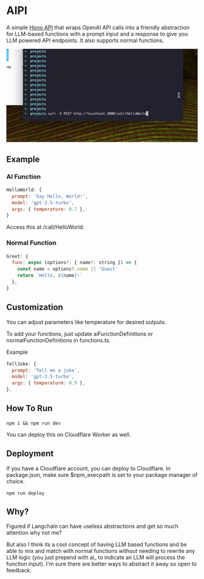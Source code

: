 # AIPI

A simple [Hono API](https://hono.dev/docs/getting-started/cloudflare-workers) that wraps OpenAI API calls into a friendly abstraction for LLM-based functions with a prompt input and a response to give you LLM powered API endpoints. It also supports normal functions.

![Demo](/demo.gif)

## Example

### AI Function

```javascript
HelloWorld: {
  prompt: 'Say Hello, World!',
  model: 'gpt-3.5-turbo',
  args: { temperature: 0.7 },
}
```

Access this at /call/HelloWorld.

### Normal Function

```javascript
Greet: {
  func: async (options?: { name?: string }) => {
    const name = options?.name || 'Guest'
    return `Hello, ${name}!`
  },
}
```

## Customization

You can adjust parameters like temperature for desired outputs.

To add your functions, just update aiFunctionDefinitions or normalFunctionDefinitions in functions.ts.

Example

```javascript
TellJoke: {
  prompt: 'Tell me a joke',
  model: 'gpt-3.5-turbo',
  args: { temperature: 0.9 },
},
```

## How To Run

```
npm i && npm run dev
```

You can deploy this on Cloudflare Worker as well.

## Deployment

If you have a Cloudflare account, you can deploy to Cloudflare. In package.json, make sure $npm_execpath is set to your package manager of choice.

```
npm run deploy
```

## Why?

Figured if Langchain can have useless abstractions and get so much attention why not me?

But also I think its a cool concept of having LLM based functions and be able to mix and match with normal functions without needing to rewrite any LLM logic (you just prepend with ai_ to indicate an LLM will process the function input). I'm sure there are better ways to abstract it away so open to feedback.
